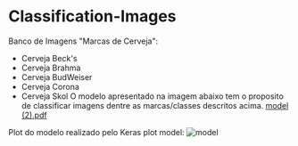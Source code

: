 # Classification-Images

Banco de Imagens "Marcas de Cerveja":
  - Cerveja Beck's
  - Cerveja Brahma
  - Cerveja BudWeiser
  - Cerveja Corona
  - Cerveja Skol
 O modelo apresentado na imagem abaixo tem o proposito de classificar imagens dentre as marcas/classes descritos acima.
 [model (2).pdf](https://github.com/Plabiany/Classification-Images/files/8459954/model.2.pdf)

Plot do modelo realizado pelo Keras plot model:
![model](https://user-images.githubusercontent.com/25728002/162640970-fda61d77-ea0f-439a-af29-e5324fa7edc3.png)
